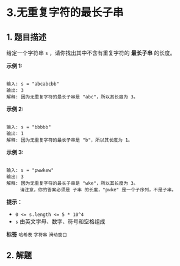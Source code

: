 # 3.无重复字符的最长子串

## 1. 题目描述

给定一个字符串 `s` ，请你找出其中不含有重复字符的 **最长子串** 的长度。

 

 **示例 1:** 

```

输入: s = "abcabcbb"
输出: 3 
解释: 因为无重复字符的最长子串是 "abc"，所以其长度为 3。

```
 **示例 2:** 

```

输入: s = "bbbbb"
输出: 1
解释: 因为无重复字符的最长子串是 "b"，所以其长度为 1。

```
 **示例 3:** 

```

输入: s = "pwwkew"
输出: 3
解释: 因为无重复字符的最长子串是 "wke"，所以其长度为 3。
     请注意，你的答案必须是 子串 的长度，"pwke" 是一个子序列，不是子串。

```
 

 **提示：** 
-  `0 <= s.length <= 5 * 10^4` 
-  `s` 由英文字母、数字、符号和空格组成
 
**标签**
`哈希表` `字符串` `滑动窗口` 


## 2. 解题

